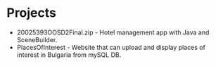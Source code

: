 # Projects
- 20025393OOSD2Final.zip - Hotel management app with Java and SceneBuilder.
- PlacesOfInterest - Website that can upload and display places of interest in Bulgaria from mySQL DB.

